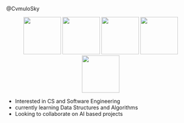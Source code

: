 @CvmuloSky

<div id="header" align="center">
  <img src="[https://img.shields.io/badge/Python-3776AB?style=for-the-badge&logo=python&logoColor=white](https://img.shields.io/badge/Windows-0078D6?style=for-the-badge&logo=windows&logoColor=white)" width="100"/>
  <img src="https://img.shields.io/badge/Python-3776AB?style=for-the-badge&logo=python&logoColor=white" width="100"/>
  <img src="[https://img.shields.io/badge/Python-3776AB?style=for-the-badge&logo=python&logoColor=white](https://img.shields.io/badge/HTML5-E34F26?style=for-the-badge&logo=html5&logoColor=white" width="100"/>
  <img src="https://img.shields.io/badge/CSS3-1572B6?style=for-the-badge&logo=css3&logoColor=white" width="100"/>
  <img src="	https://img.shields.io/badge/Java-ED8B00?style=for-the-badge&logo=java&logoColor=white" width="100"/>
</div>


- Interested in CS and Software Engineering
- currently learning Data Structures and Algorithms
- Looking to collaborate on AI based projects
